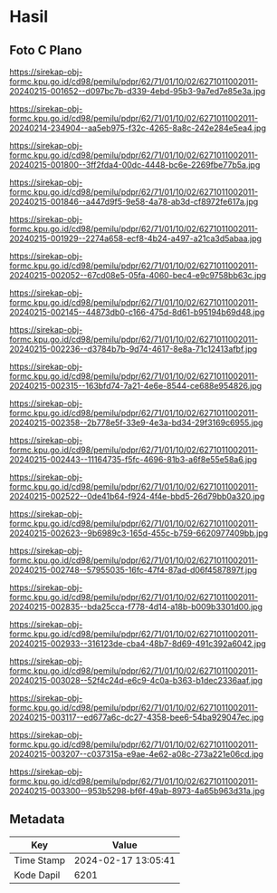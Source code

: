 # Hasil

## Foto C Plano

https://sirekap-obj-formc.kpu.go.id/cd98/pemilu/pdpr/62/71/01/10/02/6271011002011-20240215-001652--d097bc7b-d339-4ebd-95b3-9a7ed7e85e3a.jpg

https://sirekap-obj-formc.kpu.go.id/cd98/pemilu/pdpr/62/71/01/10/02/6271011002011-20240214-234904--aa5eb975-f32c-4265-8a8c-242e284e5ea4.jpg

https://sirekap-obj-formc.kpu.go.id/cd98/pemilu/pdpr/62/71/01/10/02/6271011002011-20240215-001800--3ff2fda4-00dc-4448-bc6e-2269fbe77b5a.jpg

https://sirekap-obj-formc.kpu.go.id/cd98/pemilu/pdpr/62/71/01/10/02/6271011002011-20240215-001846--a447d9f5-9e58-4a78-ab3d-cf8972fe617a.jpg

https://sirekap-obj-formc.kpu.go.id/cd98/pemilu/pdpr/62/71/01/10/02/6271011002011-20240215-001929--2274a658-ecf8-4b24-a497-a21ca3d5abaa.jpg

https://sirekap-obj-formc.kpu.go.id/cd98/pemilu/pdpr/62/71/01/10/02/6271011002011-20240215-002052--67cd08e5-05fa-4060-bec4-e9c9758bb63c.jpg

https://sirekap-obj-formc.kpu.go.id/cd98/pemilu/pdpr/62/71/01/10/02/6271011002011-20240215-002145--44873db0-c166-475d-8d61-b95194b69d48.jpg

https://sirekap-obj-formc.kpu.go.id/cd98/pemilu/pdpr/62/71/01/10/02/6271011002011-20240215-002236--d3784b7b-9d74-4617-8e8a-71c12413afbf.jpg

https://sirekap-obj-formc.kpu.go.id/cd98/pemilu/pdpr/62/71/01/10/02/6271011002011-20240215-002315--163bfd74-7a21-4e6e-8544-ce688e954826.jpg

https://sirekap-obj-formc.kpu.go.id/cd98/pemilu/pdpr/62/71/01/10/02/6271011002011-20240215-002358--2b778e5f-33e9-4e3a-bd34-29f3169c6955.jpg

https://sirekap-obj-formc.kpu.go.id/cd98/pemilu/pdpr/62/71/01/10/02/6271011002011-20240215-002443--11164735-f5fc-4696-81b3-a6f8e55e58a6.jpg

https://sirekap-obj-formc.kpu.go.id/cd98/pemilu/pdpr/62/71/01/10/02/6271011002011-20240215-002522--0de41b64-f924-4f4e-bbd5-26d79bb0a320.jpg

https://sirekap-obj-formc.kpu.go.id/cd98/pemilu/pdpr/62/71/01/10/02/6271011002011-20240215-002623--9b6989c3-165d-455c-b759-6620977409bb.jpg

https://sirekap-obj-formc.kpu.go.id/cd98/pemilu/pdpr/62/71/01/10/02/6271011002011-20240215-002748--57955035-16fc-47f4-87ad-d06f4587897f.jpg

https://sirekap-obj-formc.kpu.go.id/cd98/pemilu/pdpr/62/71/01/10/02/6271011002011-20240215-002835--bda25cca-f778-4d14-a18b-b009b3301d00.jpg

https://sirekap-obj-formc.kpu.go.id/cd98/pemilu/pdpr/62/71/01/10/02/6271011002011-20240215-002933--316123de-cba4-48b7-8d69-491c392a6042.jpg

https://sirekap-obj-formc.kpu.go.id/cd98/pemilu/pdpr/62/71/01/10/02/6271011002011-20240215-003028--52f4c24d-e6c9-4c0a-b363-b1dec2336aaf.jpg

https://sirekap-obj-formc.kpu.go.id/cd98/pemilu/pdpr/62/71/01/10/02/6271011002011-20240215-003117--ed677a6c-dc27-4358-bee6-54ba929047ec.jpg

https://sirekap-obj-formc.kpu.go.id/cd98/pemilu/pdpr/62/71/01/10/02/6271011002011-20240215-003207--c037315a-e9ae-4e62-a08c-273a221e06cd.jpg

https://sirekap-obj-formc.kpu.go.id/cd98/pemilu/pdpr/62/71/01/10/02/6271011002011-20240215-003300--953b5298-bf6f-49ab-8973-4a65b963d31a.jpg


## Metadata

| Key        | Value               |
| ---------- | ------------------- |
| Time Stamp | 2024-02-17 13:05:41 |
| Kode Dapil | 6201                |



